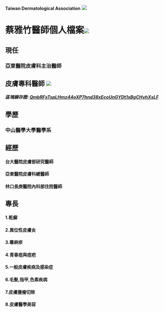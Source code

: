 **Taiwan Dermatological Association**
![](https://i.imgur.com/c4PrZud.png)
# 蔡雅竹醫師個人檔案![](https://i.imgur.com/LwxVHcd.png)


## 現任

### 亞東醫院皮膚科主治醫師 



## 皮膚專科醫師 ![](https://i.imgur.com/JP4b3IN.png)

##### 區塊錬存證: [QmbRFsTspLHmz44oXP7hnd38xEcoUnGYDt1xBgCHvhXsLF](https://explore.ipld.io/#/explore/QmbRFsTspLHmz44oXP7hnd38xEcoUnGYDt1xBgCHvhXsLF)


## 學歷

### 中山醫學大學醫學系



## 經歷

#### 台大醫院皮膚部研究醫師

#### 亞東醫院皮膚科總醫師

#### 林口長庚醫院內科部住院醫師



## 專長

#### 1.乾癬

#### 2.異位性皮膚炎

#### 3.蕁麻疹

#### 4.青春痘與痘疤

#### 5.一般皮膚疾病及感染症

#### 6.毛髮,指甲,色素疾病

#### 7.皮膚腫瘤切除

#### 8.皮膚醫學美容




